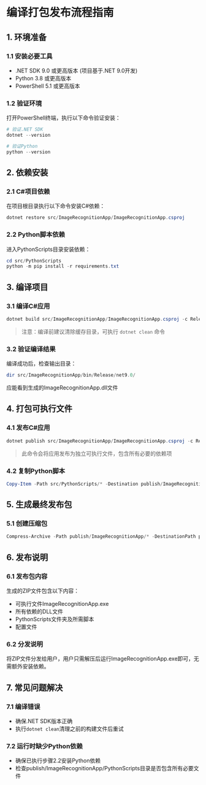 # 编译打包发布流程指南

## 1. 环境准备

### 1.1 安装必要工具
- .NET SDK 9.0 或更高版本 (项目基于.NET 9.0开发)
- Python 3.8 或更高版本
- PowerShell 5.1 或更高版本

### 1.2 验证环境
打开PowerShell终端，执行以下命令验证安装：
```powershell
# 验证.NET SDK
dotnet --version

# 验证Python
python --version
```

## 2. 依赖安装

### 2.1 C#项目依赖
在项目根目录执行以下命令安装C#依赖：
```powershell
dotnet restore src/ImageRecognitionApp/ImageRecognitionApp.csproj
```

### 2.2 Python脚本依赖
进入PythonScripts目录安装依赖：
```powershell
cd src/PythonScripts
python -m pip install -r requirements.txt
```

## 3. 编译项目

### 3.1 编译C#应用
```powershell
dotnet build src/ImageRecognitionApp/ImageRecognitionApp.csproj -c Release
```
> 注意：编译前建议清除缓存目录，可执行 `dotnet clean` 命令

### 3.2 验证编译结果
编译成功后，检查输出目录：
```powershell
dir src/ImageRecognitionApp/bin/Release/net9.0/
```
应能看到生成的ImageRecognitionApp.dll文件

## 4. 打包可执行文件

### 4.1 发布C#应用
```powershell
dotnet publish src/ImageRecognitionApp/ImageRecognitionApp.csproj -c Release -r win-x64 --self-contained true -o publish/ImageRecognitionApp
```
> 此命令会将应用发布为独立可执行文件，包含所有必要的依赖项

### 4.2 复制Python脚本
```powershell
Copy-Item -Path src/PythonScripts/* -Destination publish/ImageRecognitionApp/PythonScripts -Recurse
```

## 5. 生成最终发布包

### 5.1 创建压缩包
```powershell
Compress-Archive -Path publish/ImageRecognitionApp/* -DestinationPath publish/ImageRecognitionApp_v1.0.zip
```

## 6. 发布说明

### 6.1 发布包内容
生成的ZIP文件包含以下内容：
- 可执行文件ImageRecognitionApp.exe
- 所有依赖的DLL文件
- PythonScripts文件夹及所需脚本
- 配置文件

### 6.2 分发说明
将ZIP文件分发给用户，用户只需解压后运行ImageRecognitionApp.exe即可，无需额外安装依赖。

## 7. 常见问题解决

### 7.1 编译错误
- 确保.NET SDK版本正确
- 执行`dotnet clean`清理之前的构建文件后重试

### 7.2 运行时缺少Python依赖
- 确保已执行步骤2.2安装Python依赖
- 检查publish/ImageRecognitionApp/PythonScripts目录是否包含所有必要文件